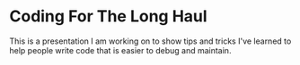 # Coding For The Long Haul

This is a presentation I am working on to show tips and tricks I've learned to help people write code that is easier to debug and maintain.
